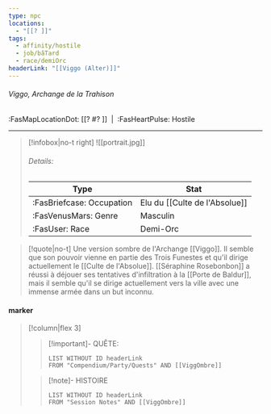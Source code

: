 ```yaml
---
type: npc
locations:
  - "[[? ]]"
tags:
  - affinity/hostile
  - job/bâTard
  - race/demiOrc
headerLink: "[[Viggo (Alter)]]"
---
```

###### Viggo, Archange de la Trahison
<span class="sub2">:FasMapLocationDot: [[? #? ]]&nbsp;&nbsp;|&nbsp;&nbsp;:FasHeartPulse: Hostile </span>
___

> [!infobox|no-t right]
> ![[portrait.jpg]]
> ###### Details:
> | Type | Stat |
> | ---- | ---- |
> | :FasBriefcase: Occupation | Elu du [[Culte de l'Absolue]]|
> | :FasVenusMars: Genre | Masculin |
> | :FasUser: Race | Demi-Orc |
<span class="clearfix"></span>

> [!quote|no-t]
>Une version sombre de l'Archange [[Viggo]]. Il semble que son pouvoir vienne en partie des Trois Funestes et qu'il dirige actuellement le [[Culte de l'Absolue]]. [[Séraphine Rosebonbon]] a réussi à déjouer ses tentatives d'infiltration à la [[Porte de Baldur]], mais il semble qu'il se dirige actuellement vers la ville avec une immense armée dans un but inconnu. 
#### marker
> [!column|flex 3]
>> [!important]- QUÊTE:
>>```dataview
>>LIST WITHOUT ID headerLink
>>FROM "Compendium/Party/Quests" AND [[ViggOmbre]]
>
>>[!note]- HISTOIRE
>>```dataview
>>LIST WITHOUT ID headerLink
>>FROM "Session Notes" AND [[ViggOmbre]]
